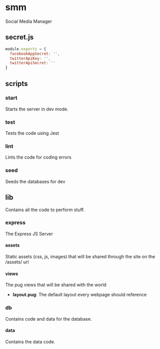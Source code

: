 # smm
Social Media Manager

## secret.js

```JavaScript
module.exports = {
  facebookAppSecret: '',
  twitterApiKey: '',
  twitterApiSecret: ''
}
```

## scripts

### start

Starts the server in dev mode.

### test

Tests the code using Jest

### lint

Lints the code for coding errors

### seed

Seeds the databases for dev

## lib

Contains all the code to perform stuff.

### express

The Express JS Server

#### assets

Static assets (css, js, images) that will be shared through the site on the /assets/ url

#### views

The pug views that will be shared with the world

* **layout.pug**: The default layout every webpage should reference

### db

Contains code and data for the database.

#### data

Contains the data code.
